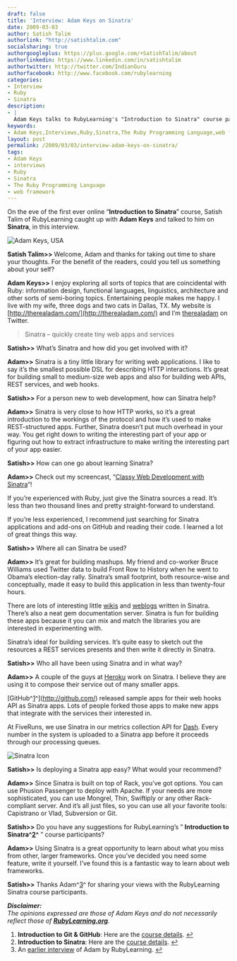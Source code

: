 ```yaml
---
draft: false
title: 'Interview: Adam Keys on Sinatra'
date: 2009-03-03
author: Satish Talim
authorlink: "http://satishtalim.com"
socialsharing: true
authorgoogleplus: https://plus.google.com/+SatishTalim/about
authorlinkedin: https://www.linkedin.com/in/satishtalim
authortwitter: http://twitter.com/IndianGuru
authorfacebook: http://www.facebook.com/rubylearning
categories:
- Interview
- Ruby
- Sinatra
description:
- |
  Adam Keys talks to RubyLearning's "Introduction to Sinatra" course participants on Sinatra micro web framework.
keywords:
- Adam Keys,Interviews,Ruby,Sinatra,The Ruby Programming Language,web framework
layout: post
permalink: /2009/03/03/interview-adam-keys-on-sinatra/
tags:
- Adam Keys
- interviews
- Ruby
- Sinatra
- The Ruby Programming Language
- web framework
---
```

On the eve of the first ever online “**Introduction to Sinatra**”
course, Satish Talim of RubyLearning caught up with **Adam Keys** and
talked to him on **Sinatra**, in this interview.<!--more-->

![Adam Keys,
USA](http://rubylearning.com/images/AdamKeys.jpg "Adam Keys, USA")

**Satish Talim\>\>** Welcome, Adam and thanks for taking out time to
share your thoughts. For the benefit of the readers, could you tell us
something about your self?

**Adam Keys\>\>** I enjoy exploring all sorts of topics that are
coincidental with Ruby: information design, functional languages,
linguistics, architecture and other sorts of semi-boring topics.
Entertaining people makes me happy. I live with my wife, three dogs and
two cats in Dallas, TX. My website is
[http://therealadam.com/](http://therealadam.com/) and I’m
[therealadam](http://twitter.com/therealadam) on Twitter.

> Sinatra – quickly create tiny web apps and services

**Satish\>\>** What’s Sinatra and how did you get involved with it?

**Adam\>\>** Sinatra is a tiny little library for writing web
applications. I like to say it’s the smallest possible DSL for
describing HTTP interactions. It’s great for building small to
medium-size web apps and also for building web APIs, REST services, and
web hooks.

**Satish\>\>** For a person new to web development, how can Sinatra
help?

**Adam\>\>** Sinatra is very close to how HTTP works, so it’s a great
introduction to the workings of the protocol and how it’s used to make
REST-structured apps. Further, Sinatra doesn’t put much overhead in your
way. You get right down to writing the interesting part of your app or
figuring out how to extract infrastructure to make writing the
interesting part of your app easier.

**Satish\>\>** How can one go about learning Sinatra?

**Adam\>\>** Check out my screencast, “[Classy Web Development with
Sinatra](http://www.pragprog.com/screencasts/v-aksinatra/classy-web-development-with-sinatra)“!

If you’re experienced with Ruby, just give the Sinatra sources a read.
It’s less than two thousand lines and pretty straight-forward to
understand.

If you’re less experienced, I recommend just searching for Sinatra
applications and add-ons on GitHub and reading their code. I learned a
lot of great things this way.

**Satish\>\>** Where all can Sinatra be used?

**Adam\>\>** It’s great for building mashups. My friend and co-worker
Bruce Williams used Twitter data to build Front Row to History when he
went to Obama’s election-day rally. Sinatra’s small footprint, both
resource-wise and conceptually, made it easy to build this application
in less than twenty-four hours.

There are lots of interesting little
[wikis](http://github.com/sr/git-wiki/tree/master) and
[weblogs](http://github.com/rtomayko/wink/tree/master) written in
Sinatra. There’s also a neat gem documentation server. Sinatra is fun
for building these apps because it you can mix and match the libraries
you are interested in experimenting with.

Sinatra’s ideal for building services. It’s quite easy to sketch out the
resources a REST services presents and then write it directly in
Sinatra.

**Satish\>\>** Who all have been using Sinatra and in what way?

**Adam\>\>** A couple of the guys at [Heroku](http://heroku.com/) work
on Sinatra. I believe they are using it to compose their service out of
many smaller apps.

[GitHub^[1](#fn-1508-1)^](http://github.com/) released sample apps for
their web hooks API as Sinatra apps. Lots of people forked those apps to
make new apps that integrate with the services their interested in.

At FiveRuns, we use Sinatra in our metrics collection API for
[Dash](http://dash.fiveruns.com/). Every number in the system is
uploaded to a Sinatra app before it proceeds through our processing
queues.

![Sinatra
Icon](http://rubylearning.com/images/sinatralogo.jpg "Sinatra microframework")

**Satish\>\>** Is deploying a Sinatra app easy? What would your
recommend?

**Adam\>\>** Since Sinatra is built on top of Rack, you’ve got options.
You can use Phusion Passenger to deploy with Apache. If your needs are
more sophisticated, you can use Mongrel, Thin, Swiftiply or any other
Rack-compliant server. And it’s all just files, so you can use all your
favorite tools: Capistrano or Vlad, Subversion or Git.

**Satish\>\>** Do you have any suggestions for RubyLearning’s ”
**Introduction to Sinatra^[2](#fn-1508-2)^** ” course participants?

**Adam\>\>** Using Sinatra is a great opportunity to learn about what
you miss from other, larger frameworks. Once you’ve decided you need
some feature, write it yourself. I’ve found this is a fantastic way to
learn about web frameworks.

**Satish\>\>** Thanks Adam^[3](#fn-1508-3)^ for sharing your views with
the RubyLearning Sinatra course participants.

***Disclaimer:***\
*The opinions expressed are those of Adam Keys and do not necessarily
reflect those of **[RubyLearning.org](http://rubylearning.org/)**.*

1.  **Introduction to Git & GitHub**: Here are the [course
    details](http://rubylearning.com/blog/2009/02/10/git-and-github-a-free-course/).
    [↩](#fnref-1508-1)
2.  **Introduction to Sinatra**: Here are the [course
    details](http://rubylearning.com/blog/2009/02/25/introduction-to-sinatra-a-new-course/).
    [↩](#fnref-1508-2)
3.  An [earlier
    interview](http://rubylearning.com/blog/2008/04/22/ruby-interview-adam-keys-of-fiveruns/)
    of Adam by RubyLearning. [↩](#fnref-1508-3)


